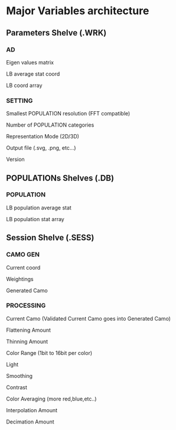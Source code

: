# Major Variables architecture



## Parameters Shelve (.WRK)

### AD

Eigen values matrix

LB average stat coord

LB coord array

### SETTING

Smallest POPULATION resolution (FFT compatible)

Number of POPULATION categories

Representation Mode (2D/3D) 

Output file (.svg, .png, etc...)

Version



## POPULATIONs Shelves (.DB)

### POPULATION

LB population average stat

LB population stat array



## Session Shelve (.SESS)

### CAMO GEN

Current coord

Weightings

Generated Camo

### PROCESSING

Current Camo (Validated Current Camo goes into Generated Camo)

Flattening Amount 

Thinning Amount

Color Range (1bit to 16bit per color)

Light

Smoothing

Contrast

Color Averaging (more red,blue,etc..)

Interpolation Amount

Decimation Amount









